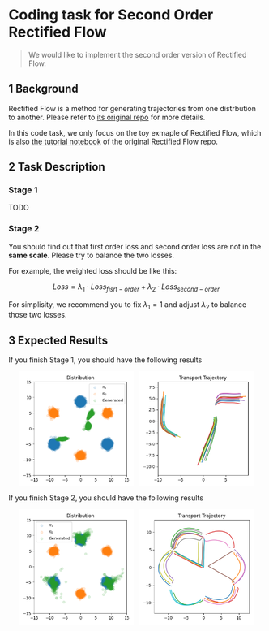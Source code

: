 # Coding task for Second Order Rectified Flow
> We would like to implement the second order version of Rectified Flow.

## 1 Background

Rectified Flow is a method for generating trajectories from one distrbution to another. Please refer to [its original repo](https://github.com/gnobitab/RectifiedFlow) for more details.

In this code task, we only focus on the toy exmaple of Rectified Flow, which is also [the tutorial notebook](https://colab.research.google.com/drive/1CyUP5xbA3pjH55HDWOA8vRgk2EEyEl_P?usp=sharing) of the original Rectified Flow repo. 

## 2 Task Description

### Stage 1

TODO

### Stage 2

You should find out that first order loss and second order loss are not in the **same scale**. Please try to balance the two losses.

For example, the weighted loss should be like this:

$$
Loss = \lambda_1 \cdot Loss_{fisrt-order} + \lambda_2 \cdot Loss_{second-order}
$$

For simplisity, we recommend you to fix $\lambda_1 = 1$ and adjust $\lambda_2$ to balance those two losses.

## 3 Expected Results

If you finish Stage 1, you should have the following results

<div style="display: flex; justify-content: center; gap: 10px;">
  <img src="images/v2_scatter.png" alt="Figure 1" width="45%">
  <img src="images/v2_traj.png" alt="Figure 2" width="45%">
</div>

If you finish Stage 2, you should have the following results

<div style="display: flex; justify-content: center; gap: 10px;">
  <img src="images/v4_scatter.png" alt="Figure 1" width="45%">
  <img src="images/v4_traj.png" alt="Figure 2" width="45%">
</div>

